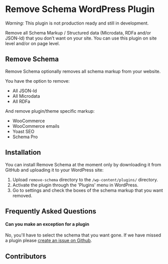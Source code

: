 # Remove Schema WordPress Plugin

*Warning:* This plugin is not production ready and still in development.

Remove all Schema Markup / Structured data (Microdata, RDFa and/or JSON-ld) that you don’t want on your site. You can use this plugin on site level and/or on page level. 

## Remove Schema

Remove Schema optionally removes all schema markup from your website.

You have the option to remove:

* All JSON-ld
* All Microdata
* All RDFa

And remove plugin/theme specific markup:

* WooCommerce
* WooCommerce emails
* Yoast SEO
* Schema Pro


## Installation

You can install Remove Schema at the moment only by downloading it from GitHub and uploading it to your WordPress site:

1. Upload `remove-schema` directory to the `/wp-content/plugins/` directory.
2. Activate the plugin through the 'Plugins' menu in WordPress.
3. Go to settings and check the boxes of the schema markup that you want removed.

## Frequently Asked Questions

#### Can you make an exception for a plugin
No, you'll have to select the schema that you want gone. If we have missed a plugin please [create an issue on Github](https://github.com/Websitescanner/remove-schema/issues "Remove Schema Github").

## Contributors

